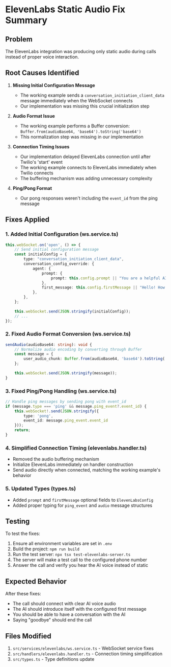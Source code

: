 # ElevenLabs Static Audio Fix Summary

## Problem
The ElevenLabs integration was producing only static audio during calls instead of proper voice interaction.

## Root Causes Identified

1. **Missing Initial Configuration Message**
   - The working example sends a `conversation_initiation_client_data` message immediately when the WebSocket connects
   - Our implementation was missing this crucial initialization step

2. **Audio Format Issue**
   - The working example performs a Buffer conversion: `Buffer.from(audioBase64, 'base64').toString('base64')`
   - This normalization step was missing in our implementation

3. **Connection Timing Issues**
   - Our implementation delayed ElevenLabs connection until after Twilio's 'start' event
   - The working example connects to ElevenLabs immediately when Twilio connects
   - The buffering mechanism was adding unnecessary complexity

4. **Ping/Pong Format**
   - Our pong responses weren't including the `event_id` from the ping message

## Fixes Applied

### 1. Added Initial Configuration (ws.service.ts)
```typescript
this.webSocket.on('open', () => {
    // Send initial configuration message
    const initialConfig = {
        type: "conversation_initiation_client_data",
        conversation_config_override: {
            agent: {
                prompt: {
                    prompt: this.config.prompt || "You are a helpful AI assistant.",
                },
                first_message: this.config.firstMessage || "Hello! How can I help you today?",
            },
        },
    };
    
    this.webSocket.send(JSON.stringify(initialConfig));
    // ...
});
```

### 2. Fixed Audio Format Conversion (ws.service.ts)
```typescript
sendAudio(audioBase64: string): void {
    // Normalize audio encoding by converting through Buffer
    const message = {
        user_audio_chunk: Buffer.from(audioBase64, 'base64').toString('base64')
    };
    
    this.webSocket.send(JSON.stringify(message));
}
```

### 3. Fixed Ping/Pong Handling (ws.service.ts)
```typescript
// Handle ping messages by sending pong with event_id
if (message.type === 'ping' && message.ping_event?.event_id) {
    this.webSocket!.send(JSON.stringify({
        type: 'pong',
        event_id: message.ping_event.event_id
    }));
    return;
}
```

### 4. Simplified Connection Timing (elevenlabs.handler.ts)
- Removed the audio buffering mechanism
- Initialize ElevenLabs immediately on handler construction
- Send audio directly when connected, matching the working example's behavior

### 5. Updated Types (types.ts)
- Added `prompt` and `firstMessage` optional fields to `ElevenLabsConfig`
- Added proper typing for `ping_event` and `audio` message structures

## Testing

To test the fixes:

1. Ensure all environment variables are set in `.env`
2. Build the project: `npm run build`
3. Run the test server: `npx tsx test-elevenlabs-server.ts`
4. The server will make a test call to the configured phone number
5. Answer the call and verify you hear the AI voice instead of static

## Expected Behavior

After these fixes:
- The call should connect with clear AI voice audio
- The AI should introduce itself with the configured first message
- You should be able to have a conversation with the AI
- Saying "goodbye" should end the call

## Files Modified

1. `src/services/elevenlabs/ws.service.ts` - WebSocket service fixes
2. `src/handlers/elevenlabs.handler.ts` - Connection timing simplification
3. `src/types.ts` - Type definitions update